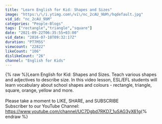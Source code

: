 ```yaml
---
title: "Learn English for Kid: Shapes and Sizes"
image: "https:\/\/i.ytimg.com\/vi\/nc_2cAU_9bM\/hqdefault.jpg"
vid_id: "nc_2cAU_9bM"
categories: "People-Blogs"
tags: ["rectangle","triangle","square"]
date: "2021-09-22T06:35:55+03:00"
vid_date: "2016-07-18T09:32:17Z"
duration: "PT7M5S"
viewcount: "22822"
likeCount: "106"
dislikeCount: "26"
channel: "English for Kids"
---
```

{% raw %}Learn English for Kid: Shapes and Sizes. Teach various shapes and adjectives to describe size. In this video lesson, ESL/EFL students will learn vocabulary about school shapes and colours - rectangle, triangle, square, orange, yellow and more.<br /><br />Please take a moment to LIKE, SHARE, and SUBSCRIBE<br />Subscriber to our YouTube Channel: <a rel="nofollow" target="blank" href="https://www.youtube.com/channel/UC7Dgbd7RKD7_1uSAG3yX61g">https://www.youtube.com/channel/UC7Dgbd7RKD7_1uSAG3yX61g</a>{% endraw %}
